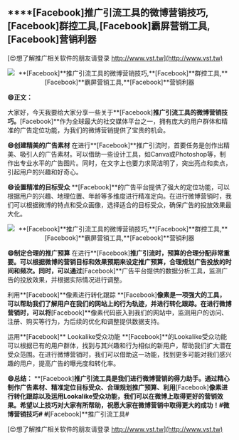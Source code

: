 ## ****[Facebook]**推广引流工具的微博营销技巧,**[Facebook]**群控工具,**[Facebook]**霸屏营销工具,**[Facebook]**营销利器**

[😍想了解推广相关软件的朋友请登录 http://www.vst.tw](http://www.vst.tw)

 <center><img src="https://vst.tw/MP4/tuiguang/png/5.png" alt="**[Facebook]**推广引流工具的微博营销技巧,**[Facebook]**群控工具,**[Facebook]**霸屏营销工具,**[Facebook]**营销利器"></center>

**😄正文：**

大家好，今天我要给大家分享一些关于**[Facebook]**推广引流工具的微博营销技巧。**[Facebook]**作为全球最大的社交媒体平台之一，拥有庞大的用户群体和精准的广告定位功能，为我们的微博营销提供了宝贵的机会。

**😄创建精美的广告素材**
在进行**[Facebook]**推广引流时，首要任务是创作出精美、吸引人的广告素材。可以借助一些设计工具，如Canva或Photoshop等，制作出专业水平的广告图片。同时，在文字上也要力求简洁明了，突出亮点和卖点，引起用户的兴趣和好奇心。

**😄设置精准的目标受众**
**[Facebook]**的广告平台提供了强大的定位功能，可以根据用户的兴趣、地理位置、年龄等多维度进行精准定向。在进行微博营销时，我们可以根据微博的特点和受众画像，选择适合的目标受众，确保广告的投放效果最大化。

 <center><img src="https://vst.tw/MP4/tuiguang/png/5.png" alt="**[Facebook]**推广引流工具的微博营销技巧,**[Facebook]**群控工具,**[Facebook]**霸屏营销工具,**[Facebook]**营销利器"></center>

**😄制定合理的推广预算**
在进行**[Facebook]**推广引流时，预算的合理分配非常重要。可以根据微博的营销目标和效果预期来设定推广预算，合理规划广告投放的时间和频次。同时，可以通过**[Facebook]**广告平台提供的数据分析工具，监测广告的投放效果，并根据实际情况进行调整。

利用**[Facebook]**像素进行转化跟踪
**[Facebook]**像素是一项强大的工具，可以帮助我们了解用户在我们的网站上的行为轨迹，并进行转化跟踪。在进行微博营销时，可以将**[Facebook]**像素代码嵌入到我们的网站中，监测用户的访问、注册、购买等行为，为后续的优化和调整提供数据支持。

运用**[Facebook]** Lookalike受众功能
**[Facebook]**的Lookalike受众功能可以根据已有的用户群体，找到与其兴趣和行为相似的新用户，帮助我们扩大潜在受众范围。在进行微博营销时，我们可以借助这一功能，找到更多可能对我们感兴趣的用户，提高广告的曝光度和转化率。

**😄总结：**
**[Facebook]**推广引流工具是我们进行微博营销的得力助手。通过精心制作广告素材、精准定位目标受众、合理规划推广预算、利用**[Facebook]**像素进行转化跟踪以及运用Lookalike受众功能，我们可以在微博上取得更好的营销效果。希望以上技巧对大家有所帮助，祝愿大家在微博营销中取得更大的成功！#微博营销技巧# #**[Facebook]**推广引流工具#

[😍想了解推广相关软件的朋友请登录 http://www.vst.tw](http://www.vst.tw)



